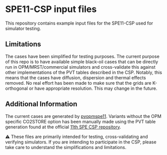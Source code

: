 # SPE11-CSP input files

This repository contains example input files for the SPE11-CSP used for simulator testing.

## Limitations

The cases have been simplified for testing purposes. The current purpose of this repo is to have available simple black-oil cases that can be directly run in OPM/MRST/commercial simulators and cross-validate this against other implementations of the PVT tables described in the CSP. Notably, this means that the cases have diffusion, dispersion and thermal effects removed. No real effort has been made to make sure that the grids are K-orthogonal or have appropriate resolution. This may change in the future.

## Additional Information

The current cases are generated by [pyopmspe11](https://github.com/OPM/pyopmspe11). Variants without the OPM specific CO2STORE option has been manually made using the PVT table generation found at the official [11th SPE CSP repository](https://github.com/Simulation-Benchmarks/11thSPE-CSP).

:warning: These files are primarily intended for testing, cross-validating and verifying simulators. If you are intending to participate in the CSP, please take care to understand the simplifications and limitations.
